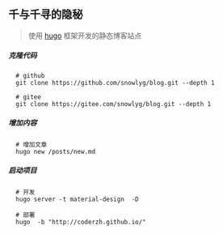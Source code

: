 ## 千与千寻的隐秘

> 使用 [hugo](https://www.gohugo.org/) 框架开发的静态博客站点
>

##### 克隆代码
```shell script
  # github
  git clone https://github.com/snowlyg/blog.git --depth 1

  # gitee
  git clone https://gitee.com/snowlyg/blog.git --depth 1
```

##### 增加内容
```shell script
  # 增加文章
  hugo new /posts/new.md 
```

##### 启动项目
```shell script
  # 开发
  hugo server -t material-design  -D

  # 部署
  hugo  -b "http://coderzh.github.io/"
```